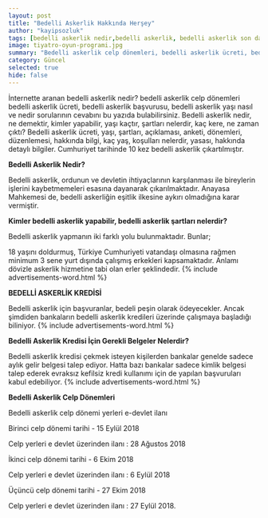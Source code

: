 ```yaml
---
layout: post
title: "Bedelli Askerlik Hakkında Herşey"
author: "kayipsozluk"
tags: [bedelli askerlik nedir,bedelli askerlik, bedelli askerlik son dakika, asal, bedelli,bedelli askerlik celp dönemleri,]
image: tiyatro-oyun-programi.jpg
summary: "Bedelli askerlik celp dönemleri, bedelli askerlik ücreti, bedelli askerlik başvuru, bedelli askerlik yaşı, bedelli askerlik nedir"
category: Güncel
selected: true  
hide: false
---
```


İnternette aranan bedelli askerlik nedir? bedelli askerlik celp dönemleri bedelli askerlik ücreti, bedelli askerlik başvurusu, bedelli askerlik yaşı nasıl ve nedir sorularının cevabını bu yazıda bulabilirsiniz. Bedelli askerlik nedir, ne demektir, kimler yapabilir, yaşı kaçtır, şartları nelerdir, kaç kere, ne zaman çıktı? Bedelli askerlik ücreti, yaşı, şartları, açıklaması, anketi, dönemleri, düzenlemesi, hakkında bilgi, kaç yaş, koşulları nelerdir, yasası, hakkında detaylı bilgiler. Cumhuriyet tarihinde 10 kez bedelli askerlik çıkartılmıştır.

**Bedelli Askerlik Nedir?**

Bedelli askerlik, ordunun ve devletin ihtiyaçlarının karşılanması ile bireylerin işlerini kaybetmemeleri esasına dayanarak çıkarılmaktadır. Anayasa Mahkemesi de, bedelli askerliğin eşitlik ilkesine aykırı olmadığına karar vermiştir.


**Kimler bedelli askerlik yapabilir, bedelli askerlik şartları nelerdir?**

Bedelli askerlik yapmanın iki farklı yolu bulunmaktadır. Bunlar;

18 yaşını doldurmuş, Türkiye Cumhuriyeti vatandaşı olmasına rağmen minimum 3 sene yurt dışında çalışmış erkekleri kapsamaktadır. Anlamı dövizle askerlik hizmetine tabi olan erler şeklindedir.
{% include advertisements-word.html %}

**BEDELLİ ASKERLİK KREDİSİ**

Bedelli askerlik için başvuranlar, bedeli peşin olarak ödeyecekler. Ancak şimdiden bankaların bedelli askerlik kredileri üzerinde çalışmaya başladığı biliniyor.
{% include advertisements-word.html %}

**Bedelli Askerlik Kredisi İçin Gerekli Belgeler Nelerdir?**

Bedelli askerlik kredisi çekmek isteyen kişilerden bankalar genelde sadece aylık gelir belgesi talep ediyor. Hatta bazı bankalar sadece kimlik belgesi talep ederek evraksız kefilsiz kredi kullanımı için de yapılan başvuruları kabul edebiliyor. 
{% include advertisements-word.html %}

**Bedelli Askerlik Celp Dönemleri**

Bedelli askerlik celp dönemi yerleri e-devlet ilanı

Birinci celp dönemi tarihi - 15 Eylül 2018

Celp yerleri e devlet üzerinden ilanı : 28 Ağustos 2018

İkinci celp dönemi tarihi - 6 Ekim 2018

Celp yerleri e devlet üzerinden ilanı : 6 Eylül 2018

Üçüncü celp dönemi tarihi - 27 Ekim 2018

Celp yerleri e devlet üzerinden ilanı : 27 Eylül 2018.